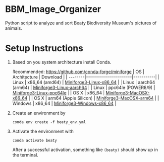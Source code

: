 # BBM_Image_Organizer

Python script to analyze and sort Beaty Biodiversity Museum's pictures of animals.

# Setup Instructions

1. Based on you system architecture install Conda.

   Recommended: https://github.com/conda-forge/miniforge
   | OS | Architecture | Download |
   | --------|-----------------------|-----------|
   | Linux | x86_64 (amd64) | [Miniforge3-Linux-x86_64](https://github.com/conda-forge/miniforge/releases/latest/download/Miniforge3-Linux-x86_64.sh) |
   | Linux | aarch64 (arm64) | [Miniforge3-Linux-aarch64](https://github.com/conda-forge/miniforge/releases/latest/download/Miniforge3-Linux-aarch64.sh) |
   | Linux | ppc64le (POWER8/9) | [Miniforge3-Linux-ppc64le](https://github.com/conda-forge/miniforge/releases/latest/download/Miniforge3-Linux-ppc64le.sh) |
   | OS X | x86_64 | [Miniforge3-MacOSX-x86_64](https://github.com/conda-forge/miniforge/releases/latest/download/Miniforge3-MacOSX-x86_64.sh) |
   | OS X | arm64 (Apple Silicon) | [Miniforge3-MacOSX-arm64](https://github.com/conda-forge/miniforge/releases/latest/download/Miniforge3-MacOSX-arm64.sh) |
   | Windows | x86_64 | [Miniforge3-Windows-x86_64](https://github.com/conda-forge/miniforge/releases/latest/download/Miniforge3-Windows-x86_64.exe) |

2. Create an environment by

   ```
   conda env create -f beaty_env.yml
   ```

3. Activate the environment with
   ```
   conda activate beaty
   ```
   After a successful activation, something like `(beaty)` should show up in the terminal.

